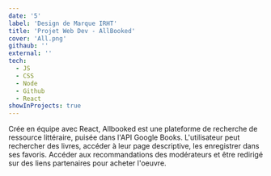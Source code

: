 ```yaml
---
date: '5'
label: 'Design de Marque IRHT'
title: 'Projet Web Dev - AllBooked'
cover: 'All.png'
githaub: ''
external: ''
tech:
  - JS
  - CSS
  - Node
  - Github
  - React
showInProjects: true
---
```


Crée en équipe avec React, Allbooked est une plateforme de recherche de ressource littéraire, puisée dans l'API Google Books. L'utilisateur peut rechercher des livres, accéder à leur page descriptive, les enregistrer dans ses favoris. Accéder aux recommandations des modérateurs et être redirigé sur des liens partenaires pour acheter l'oeuvre.
